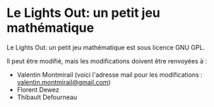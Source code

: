 # Le Lights Out: un petit jeu mathématique

Le Lights Out: un petit jeu mathématique est sous licence GNU GPL.

Il peut être modifié, mais les modifications doivent être renvoyées à :

* Valentin Montmirail (voici l'adresse mail pour les modifications : valentin.montmirail@gmail.com)
* Florent Dewez
* Thibault Defourneau

